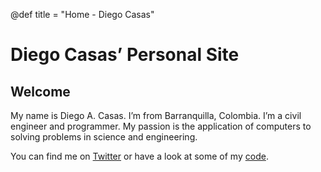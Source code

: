@def title = "Home - Diego Casas"

# Diego Casas’ Personal Site

## Welcome

My name is Diego A. Casas. I’m from Barranquilla, Colombia. I’m a civil engineer and programmer. My passion is the application of computers to solving problems in science and engineering.

You can find me on [Twitter](https://twitter.com/dact221) or have a look at some of my [code](/code/).